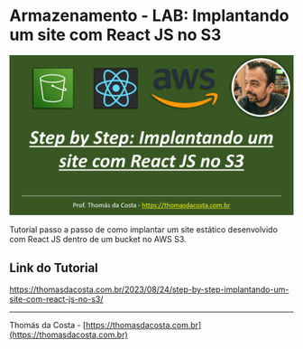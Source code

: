 # Armazenamento - LAB: Implantando um site com React JS no S3

![](logo.png)

Tutorial passo a passo de como implantar um site estático desenvolvido com React JS dentro de um bucket no AWS S3.

## Link do Tutorial

https://thomasdacosta.com.br/2023/08/24/step-by-step-implantando-um-site-com-react-js-no-s3/

---

Thomás da Costa - [https://thomasdacosta.com.br](https://thomasdacosta.com.br)